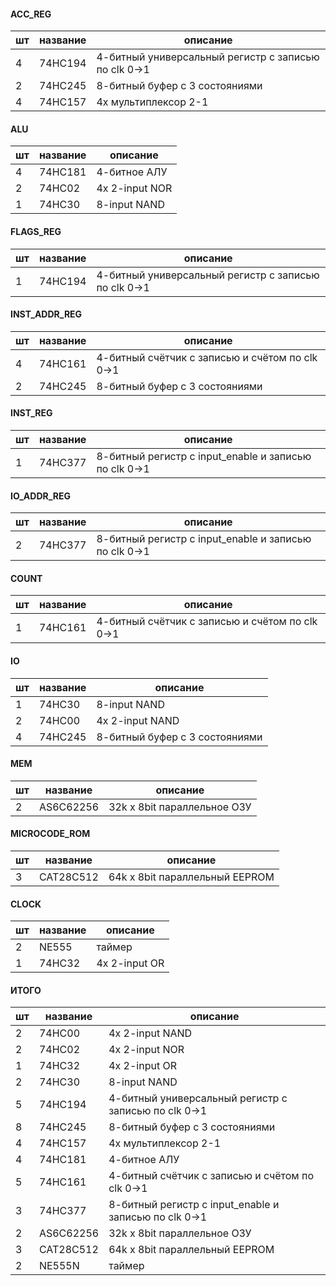 #### ACC_REG
| шт  | название | описание                                             |
| --- | -------- | ---------------------------------------------------- |
| 4   | 74HC194  | 4-битный универсальный регистр с записью по clk 0->1 |
| 2   | 74HC245  | 8-битный буфер с 3 состояниями                       |
| 4   | 74HC157  | 4x мультиплексор 2-1                                 |

#### ALU
| шт  | название | описание       |
| --- | -------- | -------------- |
| 4   | 74HC181  | 4-битное АЛУ   |
| 2   | 74HC02   | 4x 2-input NOR |
| 1   | 74HC30   | 8-input NAND   |

#### FLAGS_REG
| шт  | название | описание                                             |
| --- | -------- | ---------------------------------------------------- |
| 1   | 74HC194  | 4-битный универсальный регистр с записью по clk 0->1 |

#### INST_ADDR_REG
| шт  | название | описание                                        |
| --- | -------- | ----------------------------------------------- |
| 4   | 74HC161  | 4-битный счётчик с записью и счётом по clk 0->1 |
| 2   | 74HC245  | 8-битный буфер с 3 состояниями                  |

#### INST_REG
| шт  | название | описание                                              |
| --- | -------- | ----------------------------------------------------- |
| 1   | 74HC377  | 8-битный регистр с input_enable и записью по clk 0->1 |

#### IO_ADDR_REG
| шт  | название | описание                                              |
| --- | -------- | ----------------------------------------------------- |
| 2   | 74HC377  | 8-битный регистр с input_enable и записью по clk 0->1 |

#### COUNT
| шт  | название | описание                                        |
| --- | -------- | ----------------------------------------------- |
| 1   | 74HC161  | 4-битный счётчик с записью и счётом по clk 0->1 |

#### IO
| шт  | название | описание                       |
| --- | -------- | ------------------------------ |
| 1   | 74HC30   | 8-input NAND                   |
| 2   | 74HC00   | 4x 2-input NAND                |
| 4   | 74HC245  | 8-битный буфер с 3 состояниями |

#### MEM
| шт  | название  | описание                    |
| --- | --------- | --------------------------- |
| 2   | AS6C62256 | 32k x 8bit параллельное ОЗУ |


#### MICROCODE_ROM
| шт  | название  | описание                       |
| --- | --------- | ------------------------------ |
| 3   | CAT28C512 | 64k x 8bit параллельный EEPROM |

#### CLOCK
| шт  | название | описание      |
| --- | -------- | ------------- |
| 2   | NE555    | таймер        |
| 1   | 74HC32   | 4x 2-input OR |

#### ИТОГО
| шт  | название  | описание                                              |
| --- | --------- | ----------------------------------------------------- |
| 2   | 74HC00    | 4x 2-input NAND                                       |
| 2   | 74HC02    | 4x 2-input NOR                                        |
| 1   | 74HC32    | 4x 2-input OR                                         |
| 2   | 74HC30    | 8-input NAND                                          |
| 5   | 74HC194   | 4-битный универсальный регистр с записью по clk 0->1  |
| 8   | 74HC245   | 8-битный буфер с 3 состояниями                        |
| 4   | 74HC157   | 4x мультиплексор 2-1                                  |
| 4   | 74HC181   | 4-битное АЛУ                                          |
| 5   | 74HC161   | 4-битный счётчик с записью и счётом по clk 0->1       |
| 3   | 74HC377   | 8-битный регистр с input_enable и записью по clk 0->1 |
| 2   | AS6C62256 | 32k x 8bit параллельное ОЗУ                           |
| 3   | CAT28C512 | 64k x 8bit параллельный EEPROM                        |
| 2   | NE555N    | таймер                                                |
